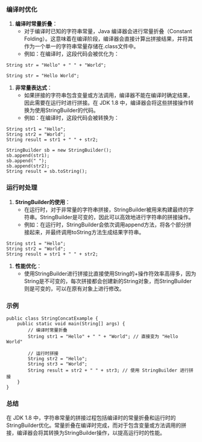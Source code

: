 ### 编译时优化
1. **编译时常量折叠**：
   - 对于编译时已知的字符串常量，Java 编译器会进行常量折叠（Constant Folding）。这意味着在编译阶段，编译器会直接计算出拼接结果，并将其作为一个单一的字符串常量存储在.class文件中。
   - 例如：在编译时，这段代码会被优化为：
```
String str = "Hello" + " " + "World";
```
```
String str = "Hello World";
```

1. **非常量表达式**：
   - 如果拼接的字符串包含变量或方法调用，编译器不能在编译时确定结果，因此需要在运行时进行拼接。在 JDK 1.8 中，编译器会将这些拼接操作转换为使用StringBuilder的代码。
   - 例如：在编译时，这段代码会被转换为：
```
String str1 = "Hello";
String str2 = "World";
String result = str1 + " " + str2;
```
```
StringBuilder sb = new StringBuilder();
sb.append(str1);
sb.append(" ");
sb.append(str2);
String result = sb.toString();
```
### 运行时处理

1. **StringBuilder的使用**：
   - 在运行时，对于非常量的字符串拼接，StringBuilder被用来构建最终的字符串。StringBuilder是可变的，因此可以高效地进行字符串的拼接操作。
   - 例如：在运行时，StringBuilder会依次调用append方法，将各个部分拼接起来，并最终调用toString方法生成结果字符串。
```
String str1 = "Hello";
String str2 = "World";
String result = str1 + " " + str2;
```

1. **性能优化**：
   - 使用StringBuilder进行拼接比直接使用String的+操作符效率高得多，因为String是不可变的，每次拼接都会创建新的String对象，而StringBuilder则是可变的，可以在原有对象上进行修改。
### 示例
```
public class StringConcatExample {
    public static void main(String[] args) {
        // 编译时常量折叠
        String str1 = "Hello" + " " + "World"; // 直接变为 "Hello World"
        
        // 运行时拼接
        String str2 = "Hello";
        String str3 = "World";
        String result = str2 + " " + str3; // 使用 StringBuilder 进行拼接
    }
}
```
### 总结
在 JDK 1.8 中，字符串常量的拼接过程包括编译时的常量折叠和运行时的StringBuilder优化。常量折叠在编译时完成，而对于包含变量或方法调用的拼接，编译器会将其转换为StringBuilder操作，以提高运行时的性能。
